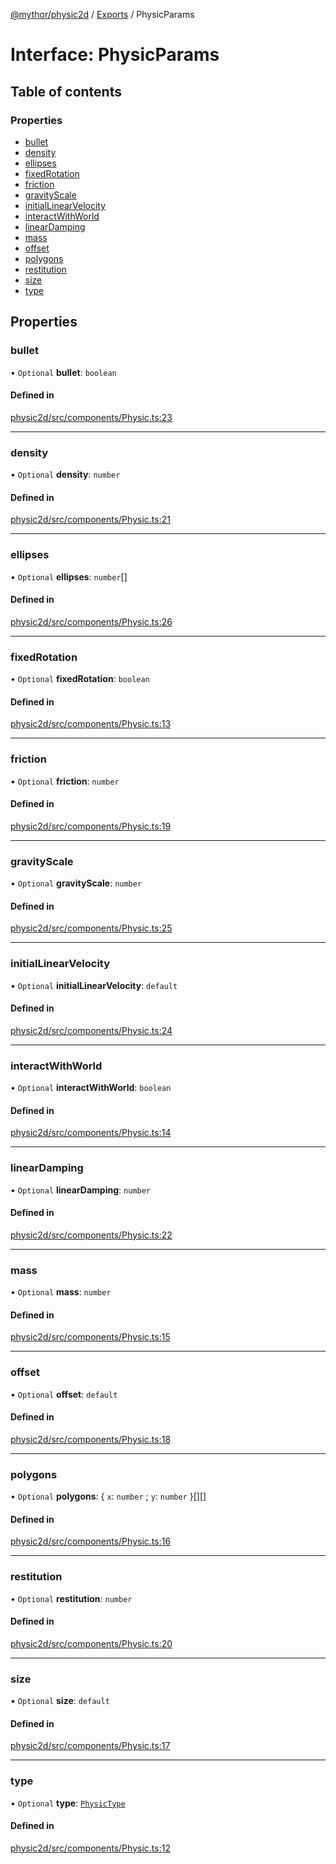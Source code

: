 [@mythor/physic2d](../README.md) / [Exports](../modules.md) / PhysicParams

# Interface: PhysicParams

## Table of contents

### Properties

- [bullet](PhysicParams.md#bullet)
- [density](PhysicParams.md#density)
- [ellipses](PhysicParams.md#ellipses)
- [fixedRotation](PhysicParams.md#fixedrotation)
- [friction](PhysicParams.md#friction)
- [gravityScale](PhysicParams.md#gravityscale)
- [initialLinearVelocity](PhysicParams.md#initiallinearvelocity)
- [interactWithWorld](PhysicParams.md#interactwithworld)
- [linearDamping](PhysicParams.md#lineardamping)
- [mass](PhysicParams.md#mass)
- [offset](PhysicParams.md#offset)
- [polygons](PhysicParams.md#polygons)
- [restitution](PhysicParams.md#restitution)
- [size](PhysicParams.md#size)
- [type](PhysicParams.md#type)

## Properties

### bullet

• `Optional` **bullet**: `boolean`

#### Defined in

[physic2d/src/components/Physic.ts:23](https://github.com/desaintvincent/mythor/blob/38f422f/packages/physic2d/src/components/Physic.ts#L23)

___

### density

• `Optional` **density**: `number`

#### Defined in

[physic2d/src/components/Physic.ts:21](https://github.com/desaintvincent/mythor/blob/38f422f/packages/physic2d/src/components/Physic.ts#L21)

___

### ellipses

• `Optional` **ellipses**: `number`[]

#### Defined in

[physic2d/src/components/Physic.ts:26](https://github.com/desaintvincent/mythor/blob/38f422f/packages/physic2d/src/components/Physic.ts#L26)

___

### fixedRotation

• `Optional` **fixedRotation**: `boolean`

#### Defined in

[physic2d/src/components/Physic.ts:13](https://github.com/desaintvincent/mythor/blob/38f422f/packages/physic2d/src/components/Physic.ts#L13)

___

### friction

• `Optional` **friction**: `number`

#### Defined in

[physic2d/src/components/Physic.ts:19](https://github.com/desaintvincent/mythor/blob/38f422f/packages/physic2d/src/components/Physic.ts#L19)

___

### gravityScale

• `Optional` **gravityScale**: `number`

#### Defined in

[physic2d/src/components/Physic.ts:25](https://github.com/desaintvincent/mythor/blob/38f422f/packages/physic2d/src/components/Physic.ts#L25)

___

### initialLinearVelocity

• `Optional` **initialLinearVelocity**: `default`

#### Defined in

[physic2d/src/components/Physic.ts:24](https://github.com/desaintvincent/mythor/blob/38f422f/packages/physic2d/src/components/Physic.ts#L24)

___

### interactWithWorld

• `Optional` **interactWithWorld**: `boolean`

#### Defined in

[physic2d/src/components/Physic.ts:14](https://github.com/desaintvincent/mythor/blob/38f422f/packages/physic2d/src/components/Physic.ts#L14)

___

### linearDamping

• `Optional` **linearDamping**: `number`

#### Defined in

[physic2d/src/components/Physic.ts:22](https://github.com/desaintvincent/mythor/blob/38f422f/packages/physic2d/src/components/Physic.ts#L22)

___

### mass

• `Optional` **mass**: `number`

#### Defined in

[physic2d/src/components/Physic.ts:15](https://github.com/desaintvincent/mythor/blob/38f422f/packages/physic2d/src/components/Physic.ts#L15)

___

### offset

• `Optional` **offset**: `default`

#### Defined in

[physic2d/src/components/Physic.ts:18](https://github.com/desaintvincent/mythor/blob/38f422f/packages/physic2d/src/components/Physic.ts#L18)

___

### polygons

• `Optional` **polygons**: { `x`: `number` ; `y`: `number`  }[][]

#### Defined in

[physic2d/src/components/Physic.ts:16](https://github.com/desaintvincent/mythor/blob/38f422f/packages/physic2d/src/components/Physic.ts#L16)

___

### restitution

• `Optional` **restitution**: `number`

#### Defined in

[physic2d/src/components/Physic.ts:20](https://github.com/desaintvincent/mythor/blob/38f422f/packages/physic2d/src/components/Physic.ts#L20)

___

### size

• `Optional` **size**: `default`

#### Defined in

[physic2d/src/components/Physic.ts:17](https://github.com/desaintvincent/mythor/blob/38f422f/packages/physic2d/src/components/Physic.ts#L17)

___

### type

• `Optional` **type**: [`PhysicType`](../enums/PhysicType.md)

#### Defined in

[physic2d/src/components/Physic.ts:12](https://github.com/desaintvincent/mythor/blob/38f422f/packages/physic2d/src/components/Physic.ts#L12)
